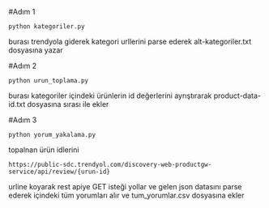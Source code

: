 #Adım 1
````
python kategoriler.py 
````
burası trendyola giderek kategori urllerini parse ederek alt-kategoriler.txt dosyasına yazar


#Adım 2
 ````
 python urun_toplama.py
````
burası kategoriler içindeki ürünlerin id değerlerini ayrıştırarak product-data-id.txt
dosyasına sırası ile ekler

#Adım 3
````
python yorum_yakalama.py
````
topalnan ürün idlerini
````
https://public-sdc.trendyol.com/discovery-web-productgw-service/api/review/{urun-id}
````
urline koyarak rest apiye GET isteği yollar ve gelen json datasını parse
ederek içindeki tüm yorumları alır ve tum_yorumlar.csv dosyasına ekler
